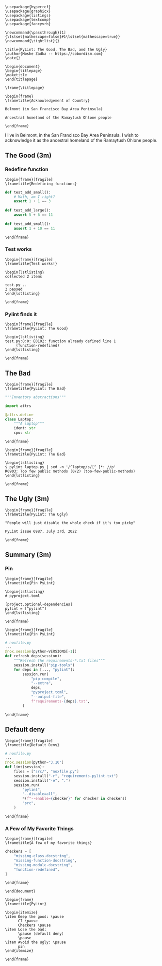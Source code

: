 ```{=latex}
\usepackage{hyperref}
\usepackage{graphicx}
\usepackage{listings}
\usepackage{textcomp}
\usepackage{fancyvrb}

\newcommand{\passthrough}[1]{\lstset{mathescape=false}#1\lstset{mathescape=true}}
\newcommand{\tightlist}{}
```

```{=latex}
\title{PyLint: The Good, The Bad, and the Ugly}
\author{Moshe Zadka -- https://cobordism.com}
\date{}

\begin{document}
\begin{titlepage}
\maketitle
\end{titlepage}

\frame{\titlepage}
```

```{=latex}
\begin{frame}
\frametitle{Acknowledgement of Country}

Belmont (in San Francisco Bay Area Peninsula)

Ancestral homeland of the Ramaytush Ohlone people

\end{frame}
```

I live in Belmont,
in the San Francisco Bay Area Peninsula.
I wish to acknowledge it as the
ancestral homeland
of the
Ramaytush Ohlone people.

## The Good (3m)

### Redefine function

```{=latex}
\begin{frame}[fragile]
\frametitle{Redefining functions}
```


```python
def test_add_small():
    # Math, am I right?
    assert 1 + 1 == 3
    
def test_add_large():
    assert 5 + 6 == 11
    
def test_add_small():
    assert 1 + 10 == 11
```


```{=latex}
\end{frame}
```

### Test works

```{=latex}
\begin{frame}[fragile]
\frametitle{Test works!}

\begin{lstlisting}
collected 2 items                                                                         

test.py .. 
2 passed 
\end{lstlisting}
```


```{=latex}
\end{frame}
```

### Pylint finds it

```{=latex}
\begin{frame}[fragile]
\frametitle{PyLint: The Good}

\begin{lstlisting}
test.py:8:0: E0102: function already defined line 1
     (function-redefined)
\end{lstlisting}

\end{frame}
```

## The Bad

```{=latex}
\begin{frame}[fragile]
\frametitle{PyLint: The Bad}
```


```python
"""Inventory abstractions"""

import attrs

@attrs.define
class Laptop:
    """A laptop"""
    ident: str
    cpu: str
```


```{=latex}
\end{frame}
```


```{=latex}
\begin{frame}[fragile]
\frametitle{PyLint: The Bad}

\begin{lstlisting}
$ pylint laptop.py | sed -n '/^laptop/s/[^ ]*: //p'
R0903: Too few public methods (0/2) (too-few-public-methods)
\end{lstlisting}

\end{frame}
```

## The Ugly (3m)

```{=latex}
\begin{frame}[fragile]
\frametitle{PyLint: The Ugly}

"People will just disable the whole check if it's too picky"

PyLint issue 6987, July 3rd, 2022

\end{frame}
```

## Summary (3m)

### Pin


```{=latex}
\begin{frame}[fragile]
\frametitle{Pin PyLint}

\begin{lstlisting}
# pyproject.toml

[project.optional-dependencies]
pylint = ["pylint"]
\end{lstlisting}

\end{frame}
```

```{=latex}
\begin{frame}[fragile]
\frametitle{Pin PyLint}
```


```python
# noxfile.py
...
@nox.session(python=VERSIONS[-1])
def refresh_deps(session):
    """Refresh the requirements-*.txt files"""
    session.install("pip-tools")
    for deps in [..., "pylint"]:
        session.run(
            "pip-compile",
            "--extra",
            deps,
            "pyproject.toml",
            "--output-file",
            f"requirements-{deps}.txt",
        )
```

```{=latex}
\end{frame}
```

## Default deny

```{=latex}
\begin{frame}[fragile]
\frametitle{Default Deny}
```

```python
# noxfile.py
...
@nox.session(python="3.10")
def lint(session):
    files = ["src/", "noxfile.py"]
    session.install("-r", "requirements-pylint.txt")
    session.install("-e", ".")
    session.run(
        "pylint",
        "--disable=all",
        *(f"--enable={checker}" for checker in checkers)
        "src",
    )
```

```{=latex}
\end{frame}
```

### A Few of My Favorite Things

```{=latex}
\begin{frame}[fragile]
\frametitle{A few of my favorite things}
```


```python
checkers = [
    "missing-class-docstring",
    "missing-function-docstring",
    "missing-module-docstring",
    "function-redefined",
]

```

```{=latex}
\end{frame}
```

```{=latex}
\end{document}
```

```{=latex}
\begin{frame}
\frametitle{PyLint}

\begin{itemize}
\item Keep the good: \pause
      CI \pause
      Checkers \pause
\item Lose the bad:
      \pause (default deny)
      \pause
\item Avoid the ugly: \pause
      pin
\end{itemize}

\end{frame}
```
